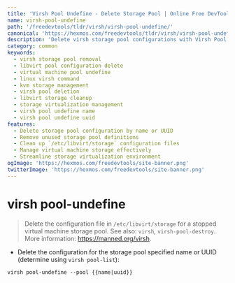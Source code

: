 ```yaml
---
title: 'Virsh Pool Undefine - Delete Storage Pool | Online Free DevTools by Hexmos'
name: virsh-pool-undefine
path: '/freedevtools/tldr/virsh/virsh-pool-undefine/'
canonical: 'https://hexmos.com/freedevtools/tldr/virsh/virsh-pool-undefine/'
description: 'Delete virsh storage pool configurations with Virsh Pool Undefine. Manage storage virtualization, remove pool definitions and clean up unused storage. Free online tool, no registration required.'
category: common
keywords:
  - virsh storage pool removal
  - libvirt pool configuration delete
  - virtual machine pool undefine
  - linux virsh command
  - kvm storage management
  - virsh pool deletion
  - libvirt storage cleanup
  - storage virtualization management
  - virsh pool undefine name
  - virsh pool undefine uuid
features:
  - Delete storage pool configuration by name or UUID
  - Remove unused storage pool definitions
  - Clean up `/etc/libvirt/storage` configuration files
  - Manage virtual machine storage effectively
  - Streamline storage virtualization environment
ogImage: 'https://hexmos.com/freedevtools/site-banner.png'
twitterImage: 'https://hexmos.com/freedevtools/site-banner.png'
---
```


# virsh pool-undefine

> Delete the configuration file in `/etc/libvirt/storage` for a stopped virtual machine storage pool.
> See also: `virsh`, `virsh-pool-destroy`.
> More information: <https://manned.org/virsh>.

- Delete the configuration for the storage pool specified name or UUID (determine using `virsh pool-list`):

`virsh pool-undefine --pool {{name|uuid}}`
